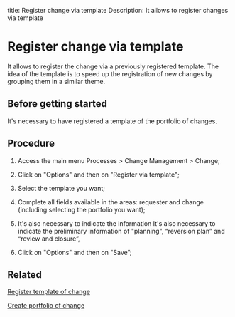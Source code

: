 title: Register change via template
Description: It allows to register changes via template
# Register change via template

It allows to register the change via a previously registered template. The idea of the template is to speed up the registration of new changes by grouping them in a similar theme.

Before getting started
----------------

It's necessary to have registered a template of the portfolio of changes.

Procedure
------------

1.  Access the main menu Processes \>
    Change Management \> Change;

2.  Click on "Options" and then on "Register via template";

3.  Select the template you want;

4.  Complete all fields available in the areas: requester and change
    (including selecting the portfolio you want);

5.  It's also necessary to indicate the information It's also necessary to indicate the preliminary information of "planning",
    “reversion plan” and “review and closure”,

6.  Click on "Options" and then on "Save”;

Related 
------------

[Register template of change](/en-us/citsmart-platform-9/processes/change/configuration/change-template.html)

[Create portfolio of change](/en-us/citsmart-platform-9/processes/change/configuration/change-portfolio.html)

<!-- !!! tip "About"

    <b>Product/Version:</b> CITSmart | 9.00 &nbsp;&nbsp;
    <b>Updated:</b>02/01/2021 – Larissa Lourenço

